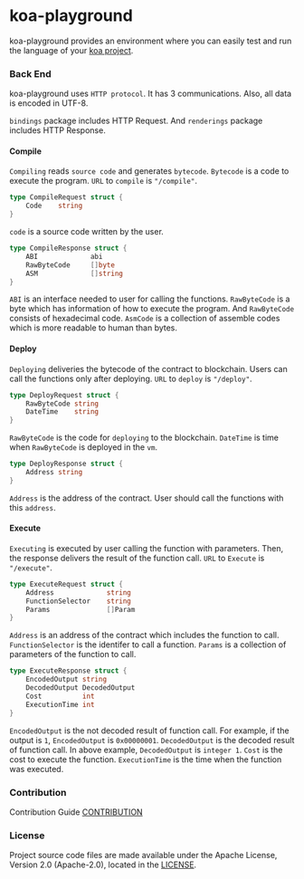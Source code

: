 # koa-playground

koa-playground provides an environment where you can easily test and run the language of your [koa project](https://github.com/DE-labtory/koa).

### Back End

koa-playground uses `HTTP protocol`. It has 3 communications. Also, all data is encoded in UTF-8.

`bindings` package includes HTTP Request. And `renderings` package includes HTTP Response.

#### Compile

`Compiling` reads `source code` and generates `bytecode`. `Bytecode` is a code to execute the program. `URL` to `compile` is `"/compile"`.

```go
type CompileRequest struct {
    Code    string
}
```

`code` is a source code written by the user.

```go
type CompileResponse struct {
    ABI             abi
    RawByteCode     []byte
    ASM             []string
}
```

`ABI` is an interface needed to user for calling the functions. `RawByteCode` is a byte which has information of how to execute the program. And `RawByteCode` consists of hexadecimal code. `AsmCode` is a collection of assemble codes which is more readable to human than bytes. 

#### Deploy

`Deploying` deliveries the bytecode of the contract to blockchain. Users can call the functions only after deploying. `URL` to `deploy` is `"/deploy"`.

```go
type DeployRequest struct {
    RawByteCode string
    DateTime    string
}
```

`RawByteCode` is the code for `deploying` to the blockchain. `DateTime` is time when `RawByteCode` is deployed in the `vm`.

```go
type DeployResponse struct {
    Address string
}
```

`Address` is the address of the contract. User should call the functions with this `address`.

#### Execute

`Executing` is executed by user calling the function with parameters. Then, the response delivers the result of the function call. `URL` to `Execute` is `"/execute"`.

```go
type ExecuteRequest struct {
    Address             string
    FunctionSelector    string
    Params              []Param
}
```

`Address` is an address of the contract which includes the function to call. `FunctionSelector` is the identifer to call a function. `Params` is a collection of parameters of the function to call.

```go
type ExecuteResponse struct {
	EncodedOutput string
	DecodedOutput DecodedOutput
	Cost          int
	ExecutionTime int
}
```

`EncodedOutput` is the not decoded result of function call. For example, if the output is `1`, `EncodedOutput` is `0x00000001`. `DecodedOutput` is the decoded result of function call. In above example, `DecodedOutput` is `integer 1`. `Cost` is the cost to execute the function. `ExecutionTime` is the time when the function was executed.

### Contribution
Contribution Guide
[CONTRIBUTION](CONTRIBUTING.md)

### License

Project source code files are made available under the Apache License, Version 2.0 (Apache-2.0), located in the [LICENSE](LICENSE).
